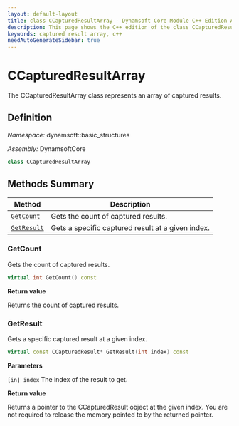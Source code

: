 ```yaml
---
layout: default-layout
title: class CCapturedResultArray - Dynamsoft Core Module C++ Edition API Reference
description: This page shows the C++ edition of the class CCapturedResultArray in Dynamsoft Core Module.
keywords: captured result array, c++
needAutoGenerateSidebar: true
---
```


# CCapturedResultArray

The CCapturedResultArray class represents an array of captured results.

## Definition

*Namespace:* dynamsoft::basic_structures

*Assembly:* DynamsoftCore

```cpp
class CCapturedResultArray 
```

## Methods Summary

| Method               | Description |
|----------------------|-------------|
| [`GetCount`](#getcount) | Gets the count of captured results.|
| [`GetResult`](#getresult) | Gets a specific captured result at a given index. |

### GetCount

Gets the count of captured results.

```cpp
virtual int GetCount() const
```

**Return value**

Returns the count of captured results.

### GetResult

Gets a specific captured result at a given index.

```cpp
virtual const CCapturedResult* GetResult(int index) const
```

**Parameters**

`[in] index` The index of the result to get.

**Return value**

Returns a pointer to the CCapturedResult object at the given index. You are not required to release the memory pointed to by the returned pointer.
